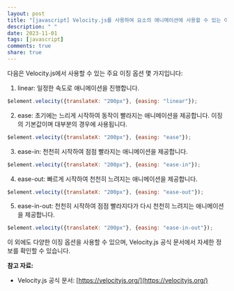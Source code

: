 ```yaml
---
layout: post
title: "[javascript] Velocity.js를 사용하여 요소의 애니메이션에 사용할 수 있는 이징 옵션의 종류는 어떤 것들이 있나요?"
description: " "
date: 2023-11-01
tags: [javascript]
comments: true
share: true
---
```


다음은 Velocity.js에서 사용할 수 있는 주요 이징 옵션 몇 가지입니다:

1. linear: 일정한 속도로 애니메이션을 진행합니다.
```javascript
$element.velocity({translateX: "200px"}, {easing: "linear"});
```

2. ease: 초기에는 느리게 시작하여 동작이 빨라지는 애니메이션을 제공합니다. 이징의 기본값이며 대부분의 경우에 사용됩니다.
```javascript
$element.velocity({translateX: "200px"}, {easing: "ease"});
```

3. ease-in: 천천히 시작하여 점점 빨라지는 애니메이션을 제공합니다.
```javascript
$element.velocity({translateX: "200px"}, {easing: "ease-in"});
```

4. ease-out: 빠르게 시작하여 천천히 느려지는 애니메이션을 제공합니다.
```javascript
$element.velocity({translateX: "200px"}, {easing: "ease-out"});
```

5. ease-in-out: 천천히 시작하여 점점 빨라지다가 다시 천천히 느려지는 애니메이션을 제공합니다.
```javascript
$element.velocity({translateX: "200px"}, {easing: "ease-in-out"});
```

이 외에도 다양한 이징 옵션을 사용할 수 있으며, Velocity.js 공식 문서에서 자세한 정보를 확인할 수 있습니다.

**참고 자료:**
- Velocity.js 공식 문서: [https://velocityjs.org/](https://velocityjs.org/)